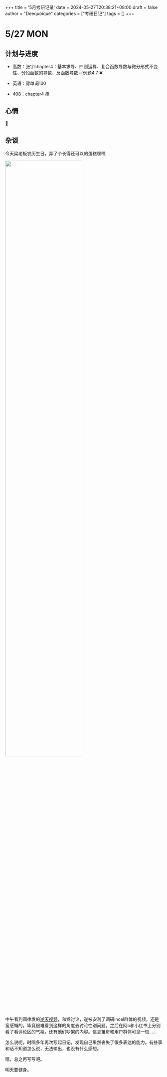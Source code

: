 +++
title = '5月考研记录'
date = 2024-05-27T20:38:21+08:00
draft = false
author = "Deequoique"
categories = ["考研日记"]
tags = []
+++


# 5/27 MON

## 计划与进度
* 高数：张宇chapter4：基本求导、四则运算、复合函数导数与微分形式不变性、分段函数的导数、反函数导数 :white_check_mark:例题4.7 :x:

* 英语：背单词100

* 408：chapter4 串

## 心情
:hugs:
## 杂谈
今天梁老板农历生日，弄了个长得还可以的蛋糕嘿嘿

<img src="/day/cake.jpg" width = 70%>

中午看到圆律发的[逆天视频](https://www.bilibili.com/video/BV1nr42177ve?spm_id_from=333.880.my_history.page.click)，和锦讨论，遂被安利了调研incel群体的视频，还是蛮感慨的，毕竟很难看到这样的角度去讨论性别问题。之后在阿b和小红书上分别看了看评论区的气氛，还有他们吵架的内容。信息茧房和用户群体可见一斑……

怎么说呢，时隔多年再次写起日记，发现自己果然丧失了很多表达的能力。有些事和话不知道怎么说，无法输出，也没有什么感想。

嗯，总之再写写吧。

明天要健身。